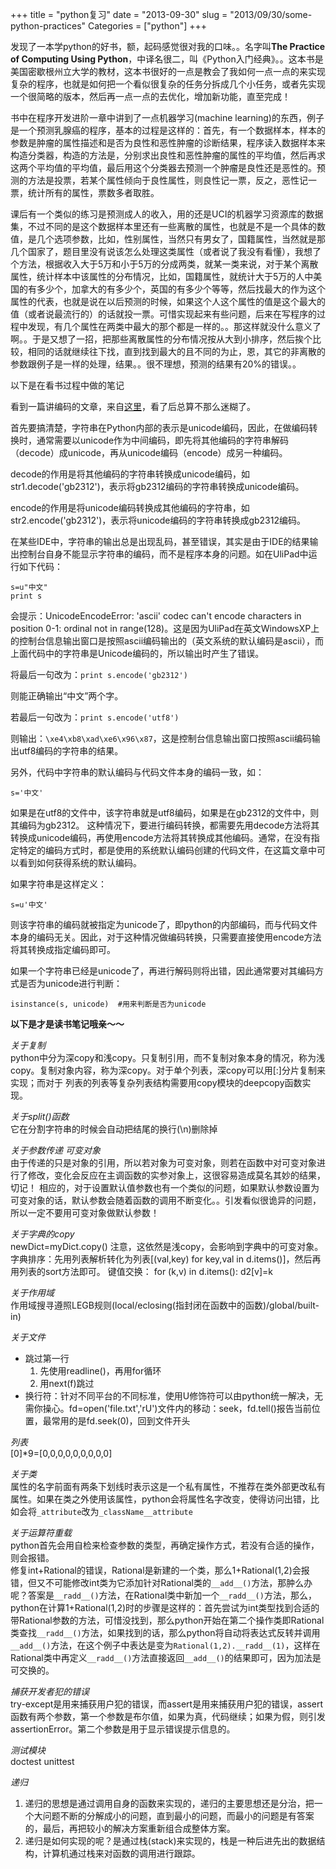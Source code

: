 +++
title = "python复习"
date = "2013-09-30"
slug = "2013/09/30/some-python-practices"
Categories = ["python"]
+++

发现了一本学python的好书，额，起码感觉很对我的口味。。名字叫**The Practice of Computing Using Python**，中译名很二，叫《Python入门经典》。。这本书是美国密歇根州立大学的教材，这本书很好的一点是教会了我如何一点一点的来实现复杂的程序，也就是如何把一个看似很复杂的任务分拆成几个小任务，或者先实现一个很简略的版本，然后再一点一点的去优化，增加新功能，直至完成！   

书中在程序开发进阶一章中讲到了一点机器学习(machine learning)的东西，例子是一个预测乳腺癌的程序，基本的过程是这样的：首先，有一个数据样本，样本的参数是肿瘤的属性描述和是否为良性和恶性肿瘤的诊断结果，程序读入数据样本来构造分类器，构造的方法是，分别求出良性和恶性肿瘤的属性的平均值，然后再求这两个平均值的平均值，最后用这个分类器去预测一个肿瘤是良性还是恶性的。预测的方法是投票，若某个属性倾向于良性属性，则良性记一票，反之，恶性记一票，统计所有的属性，票数多者取胜。

课后有一个类似的练习是预测成人的收入，用的还是UCI的机器学习资源库的数据集，不过不同的是这个数据样本里还有一些离散的属性，也就是不是一个具体的数值，是几个选项参数，比如，性别属性，当然只有男女了，国籍属性，当然就是那几个国家了，题目里没有说该怎么处理这类属性（或者说了我没有看懂），我想了个方法，根据收入大于5万和小于5万的分成两类，就某一类来说，对于某个离散属性，统计样本中该属性的分布情况，比如，国籍属性，就统计大于5万的人中美国的有多少个，加拿大的有多少个，英国的有多少个等等，然后找最大的作为这个属性的代表，也就是说在以后预测的时候，如果这个人这个属性的值是这个最大的值（或者说最流行的）的话就投一票。可惜实现起来有些问题，后来在写程序的过程中发现，有几个属性在两类中最大的那个都是一样的。。那这样就没什么意义了啊。。于是又想了一招，把那些离散属性的分布情况按从大到小排序，然后挨个比较，相同的话就继续往下找，直到找到最大的且不同的为止，恩，其它的非离散的参数跟例子是一样的处理，结果。。很不理想，预测的结果有20%的错误。。

以下是在看书过程中做的笔记

看到一篇讲编码的文章，来自[这里](http://ipie.blogbus.com/logs/19379694.html)，看了后总算不那么迷糊了。

首先要搞清楚，字符串在Python内部的表示是unicode编码，因此，在做编码转换时，通常需要以unicode作为中间编码，即先将其他编码的字符串解码（decode）成unicode，再从unicode编码（encode）成另一种编码。

decode的作用是将其他编码的字符串转换成unicode编码，如str1.decode('gb2312')，表示将gb2312编码的字符串转换成unicode编码。

encode的作用是将unicode编码转换成其他编码的字符串，如str2.encode('gb2312')，表示将unicode编码的字符串转换成gb2312编码。

在某些IDE中，字符串的输出总是出现乱码，甚至错误，其实是由于IDE的结果输出控制台自身不能显示字符串的编码，而不是程序本身的问题。如在UliPad中运行如下代码：

	s=u"中文"
	print s

会提示：UnicodeEncodeError: 'ascii' codec can't encode characters in position 0-1: ordinal not in range(128)。这是因为UliPad在英文WindowsXP上的控制台信息输出窗口是按照ascii编码输出的（英文系统的默认编码是ascii），而上面代码中的字符串是Unicode编码的，所以输出时产生了错误。

将最后一句改为：`print s.encode('gb2312')`

则能正确输出“中文”两个字。

若最后一句改为：`print s.encode('utf8')`

则输出：`\xe4\xb8\xad\xe6\x96\x87`，这是控制台信息输出窗口按照ascii编码输出utf8编码的字符串的结果。

另外，代码中字符串的默认编码与代码文件本身的编码一致，如：

	s='中文'

如果是在utf8的文件中，该字符串就是utf8编码，如果是在gb2312的文件中，则其编码为gb2312。 这种情况下，要进行编码转换，都需要先用decode方法将其转换成unicode编码，再使用encode方法将其转换成其他编码。通常，在没有指定特定的编码方式时，都是使用的系统默认编码创建的代码文件，在这篇文章中可以看到如何获得系统的默认编码。

如果字符串是这样定义：

	s=u'中文'

则该字符串的编码就被指定为unicode了，即python的内部编码，而与代码文件本身的编码无关。因此，对于这种情况做编码转换，只需要直接使用encode方法将其转换成指定编码即可。

如果一个字符串已经是unicode了，再进行解码则将出错，因此通常要对其编码方式是否为unicode进行判断：

	isinstance(s, unicode)  #用来判断是否为unicode

**以下是才是读书笔记哦亲～～**

*关于复制*     
python中分为深copy和浅copy。只复制引用，而不复制对象本身的情况，称为浅copy。复制对象内容，称为深copy。对于单个列表，深copy可以用[:]分片复制来实现；而对于
列表的列表等复杂列表结构需要用copy模块的deepcopy函数实现。

*关于split()函数*    
它在分割字符串的时候会自动把结尾的换行(\n)删除掉

*关于参数传递  可变对象*    
由于传递的只是对象的引用，所以若对象为可变对象，则若在函数中对可变对象进行了修改，变化会反应在主调函数的实参对象上，这很容易造成莫名其妙的结果，切记！
相应的，对于设置默认值参数也有一个类似的问题，如果默认参数设置为可变对象的话，默认参数会随着函数的调用不断变化。。引发看似很诡异的问题，所以一定不要用可变对象做默认参数！

*关于字典的copy*     
newDict=myDict.copy()  注意，这依然是浅copy，会影响到字典中的可变对象。
字典排序：先用列表解析转化为列表[(val,key) for key,val in d.items()]，然后再用列表的sort方法即可。
键值交换：
	  for (k,v) in d.items():
		    d2[v]=k

*关于作用域*    
作用域搜寻遵照LEGB规则(local/eclosing(指封闭在函数中的函数)/global/built-in)

*关于文件*     

- 跳过第一行
    1. 先使用readline()，再用for循环    
    2. 用next(f)跳过
- 换行符：针对不同平台的不同标准，使用U修饰符可以由python统一解决，无需你操心。fd=open('file.txt','rU')文件内的移动：seek，fd.tell()报告当前位置，最常用的是fd.seek(0)，回到文件开头

*列表*     
[0]*9=[0,0,0,0,0,0,0,0,0]

*关于类*     
属性的名字前面有两条下划线时表示这是一个私有属性，不推荐在类外部更改私有属性。如果在类之外使用该属性，python会将属性名字改变，使得访问出错，比如会将`_attribute`改为`_className__attribute`

*关于运算符重载*     
python首先会用自检来检查参数的类型，再确定操作方式，若没有合适的操作，则会报错。    
修复int+Rational的错误，Rational是新建的一个类，那么1+Rational(1,2)会报错，但又不可能修改int类为它添加针对Rational类的`__add__()`方法，那肿么办呢？答案是`__radd__()`方法，在Rational类中新加一个`__radd__()`方法，那么，python在计算1+Rational(1,2)时的步骤是这样的：首先尝试为int类型找到合适的带Rational参数的方法，可惜没找到，那么python开始在第二个操作类即Rational类查找`__radd__()`方法，如果找到的话，那么python将自动将表达式反转并调用`__add__()`方法，在这个例子中表达是变为`Rational(1,2).__radd__(1)`，这样在Rational类中再定义`__radd__()`方法直接返回`__add__()`的结果即可，因为加法是可交换的。

*捕获开发者犯的错误*     
try-except是用来捕获用户犯的错误，而assert是用来捕获用户犯的错误，assert函数有两个参数，第一个参数是布尔值，如果为真，代码继续；如果为假，则引发assertionError。第二个参数是用于显示错误提示信息的。

*测试模块*     
doctest  unittest

*递归*      
1. 递归的思想是通过调用自身的函数来实现的，递归的主要思想还是分治，把一个大问题不断的分解成小的问题，直到最小的问题，而最小的问题是有答案的，最后，再把较小的解决方案重新组合成整体方案。    
2. 递归是如何实现的呢？是通过栈(stack)来实现的，栈是一种后进先出的数据结构，计算机通过栈来对函数的调用进行跟踪。
